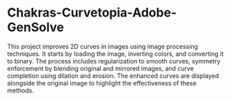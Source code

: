 <h1>Chakras-Curvetopia-Adobe-GenSolve</h1>
This project improves 2D curves in images using image processing techniques. It starts by loading the image, inverting colors, and converting it to binary. The process includes regularization to smooth curves, symmetry enforcement by blending original and mirrored images, and curve completion using dilation and erosion. The enhanced curves are displayed alongside the original image to highlight the effectiveness of these methods.
